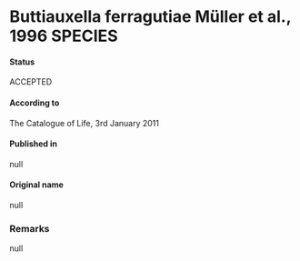 # Buttiauxella ferragutiae Müller et al., 1996 SPECIES

#### Status
ACCEPTED

#### According to
The Catalogue of Life, 3rd January 2011

#### Published in
null

#### Original name
null

### Remarks
null